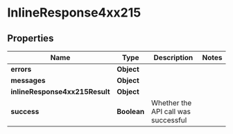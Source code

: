 # InlineResponse4xx215

## Properties
Name | Type | Description | Notes
------------ | ------------- | ------------- | -------------
**errors** | **Object** |  | 
**messages** | **Object** |  | 
**inlineResponse4xx215Result** | **Object** |  | 
**success** | **Boolean** | Whether the API call was successful | 
